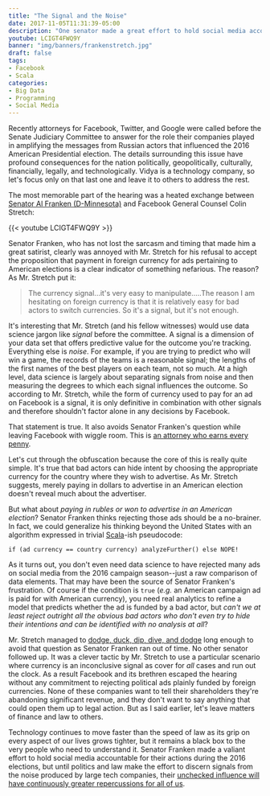 ```yaml
---
title: "The Signal and the Noise"
date: 2017-11-05T11:31:39-05:00
description: "One senator made a great effort to hold social media accountable for 2016. We need more."
youtube: LCIGT4FWQ9Y
banner: "img/banners/frankenstretch.jpg"
draft: false
tags:
- Facebook
- Scala
categories: 
- Big Data
- Programming
- Social Media
---
```


Recently attorneys for Facebook, Twitter, and Google were called before the Senate Judiciary Committee to answer for the
role their companies played in amplifying the messages from Russian actors that influenced the 2016 American 
Presidential election. The details surrounding this issue have profound consequences for the nation politically, 
geopolitically, culturally, financially, legally, and technologically. Vidya is a technology company, so let's focus only on that last 
one and leave it to others to address the rest.

The most memorable part of the hearing was a heated exchange between [Senator Al Franken (D-Minnesota)](https://www.franken.senate.gov/)
and Facebook General Counsel Colin Stretch: 

{{< youtube LCIGT4FWQ9Y >}}

Senator Franken, who has not lost the sarcasm and timing that made him a great satirist, clearly was annoyed with 
Mr. Stretch for his refusal to accept the proposition that payment in foreign currency for ads pertaining to American elections
is a clear indicator of something nefarious. The reason? As Mr. Stretch put it:

<blockquote>
The currency signal...it's very easy to manipulate.....The reason I am hesitating on foreign currency is that it is 
relatively easy for bad actors to switch currencies. So it's a signal, but it's not enough.
</blockquote>

It's interesting that Mr. Stretch (and his fellow witnesses) would use data science jargon like *signal* before
the committee. A signal is a dimension of your data set that offers predictive value for the outcome you're tracking. 
Everything else is *noise*. For example, if you are trying to predict who will win a game, the records of the teams 
is a reasonable signal; the lengths of the first names of the best players on each team, not so much. At a high level, 
data science is largely about separating signals from noise and then measuring the degrees to which each signal influences the outcome.
So according to Mr. Stretch, while the form of currency used to pay for an ad on Facebook is a signal, it is only 
definitive in combination with other signals and therefore shouldn't factor alone in any decisions by Facebook. 

That statement is true. It also avoids Senator Franken's question while leaving Facebook with wiggle room. This is [an attorney
who earns every penny](https://www.youtube.com/watch?v=ONKi-dShzSs).

Let's cut through the obfuscation because the core of this is really quite simple. It's true that bad actors 
can hide intent by choosing the appropriate currency for the country where they wish to advertise. As Mr. Stretch 
suggests, merely paying in dollars to advertise in an American election doesn't reveal much about the advertiser.

But what about *paying in rubles or won to advertise in an American election*? Senator Franken thinks rejecting those ads should
be a no-brainer. In fact, we could generalize his thinking beyond the United States with an algorithm expressed in trivial 
[Scala](/tags/scala)-ish pseudocode:

`if (ad currency == country currency) analyzeFurther() else NOPE!`

As it turns out, you don't even need data science to have rejected many ads on social media from the 2016 campaign season--just a raw comparison of data elements.
That may have been the source of Senator Franken's frustration. Of course if the condition is `true` (*e.g.* an 
American campaign ad is paid for with American currency), you need 
real analytics to refine a model that predicts whether the ad is funded by a bad actor, but *can't we at least reject 
outright all the obvious bad actors who don't even try to hide their intentions and can be identified with no analysis at all*? 

Mr. Stretch managed to [dodge, duck, dip, dive, and dodge](https://www.youtube.com/watch?v=GQqkQKde_kU) long enough to avoid
that question as Senator Franken ran out of time. No other senator followed up. It was a clever tactic by Mr. Stretch to 
use a particular scenario where currency is an inconclusive signal as cover for *all* cases and run out the clock. 
As a result Facebook and its brethren escaped the hearing without any commitment to rejecting political ads plainly 
funded by foreign currencies. None of these companies want to tell their shareholders they're abandoning significant revenue, 
and they don't want to say anything that could open them up to legal action. But as I said earlier, let's leave matters of 
finance and law to others.

Technology continues to move faster than the speed of law as its grip on every aspect of our lives grows tighter, but it 
remains a black box to the very people who need to understand it. Senator Franken made a valiant effort to hold social 
media accountable for their actions during the 2016 elections, but until politics and law make the effort to discern 
signals from the noise produced by large tech companies, their [unchecked influence will have continuously greater repercussions for 
all of us](https://www.youtube.com/watch?v=b23wrRfy7SM). 







